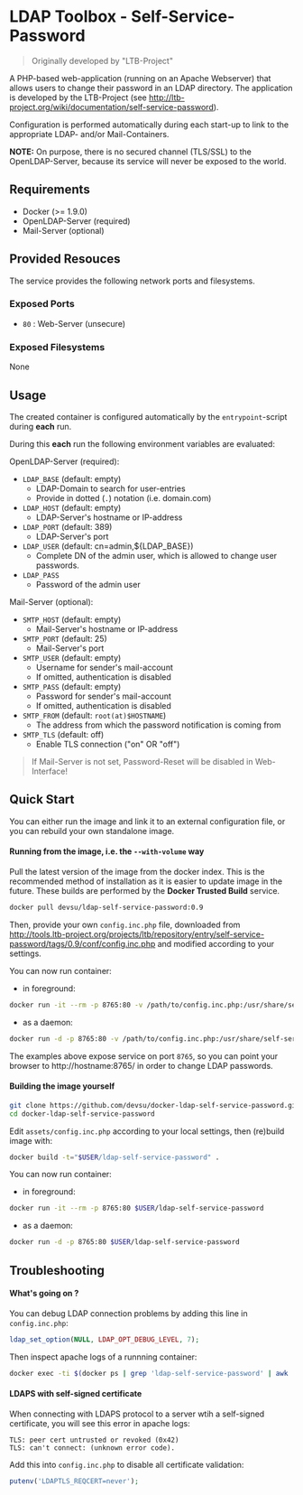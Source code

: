# LDAP Toolbox - Self-Service-Password

> Originally developed by "LTB-Project"

A PHP-based web-application (running on an Apache Webserver) that allows users to change their password in an LDAP directory. The application is developed by the LTB-Project (see http://ltb-project.org/wiki/documentation/self-service-password).

Configuration is performed automatically during each start-up to link to the appropriate LDAP- and/or Mail-Containers.

**NOTE:** On purpose, there is no secured channel (TLS/SSL) to the OpenLDAP-Server, because its service will never be exposed to the world.

## Requirements

- Docker (>= 1.9.0)
- OpenLDAP-Server (required)
- Mail-Server (optional)

## Provided Resouces

The service provides the following network ports and filesystems.

### Exposed Ports

- `80` : Web-Server (unsecure)

### Exposed Filesystems ###

None

## Usage ##

The created container is configured automatically by the `entrypoint`-script during **each** run.

During this **each** run the following environment variables are evaluated:

OpenLDAP-Server (required):

- `LDAP_BASE` (default: empty)
  - LDAP-Domain to search for user-entries
  - Provide in dotted (`.`) notation (i.e. domain.com)
- `LDAP_HOST` (default: empty)
  - LDAP-Server's hostname or IP-address
- `LDAP_PORT` (default: 389)
  - LDAP-Server's port
- `LDAP_USER` (default: cn=admin,${LDAP_BASE})
  - Complete DN of the admin user, which is allowed to change user passwords.
- `LDAP_PASS`
  - Password of the admin user

Mail-Server (optional):

- `SMTP_HOST` (default: empty)
  - Mail-Server's hostname or IP-address
- `SMTP_PORT` (default: 25)
  - Mail-Server's port
- `SMTP_USER` (default: empty)
  - Username for sender's mail-account
  - If omitted, authentication is disabled
- `SMTP_PASS` (default: empty)
  - Password for sender's mail-account
  - If omitted, authentication is disabled
- `SMTP_FROM` (default: `root(at)$HOSTNAME`)
  - The address from which the password notification is coming from
- `SMTP_TLS` (default: off)
  - Enable TLS connection ("on" OR "off")

> If Mail-Server is not set, Password-Reset will be disabled in Web-Interface!

## Quick Start
You can either run the image and link it to an external configuration file, or you can rebuild your own standalone image.

#### Running from the image, i.e. the `--with-volume` way
Pull the latest version of the image from the docker index. This is the recommended method of installation as it is easier to update image in the future. These builds are performed by the **Docker Trusted Build** service.

```bash
docker pull devsu/ldap-self-service-password:0.9
```

Then, provide your own `config.inc.php` file, downloaded from   http://tools.ltb-project.org/projects/ltb/repository/entry/self-service-password/tags/0.9/conf/config.inc.php and modified according to your settings.

You can now run container:
* in foreground:
```bash
docker run -it --rm -p 8765:80 -v /path/to/config.inc.php:/usr/share/self-service-password/conf/config.inc.php devsu/ldap-self-service-password:0.9
```
* as a daemon:
```bash
docker run -d -p 8765:80 -v /path/to/config.inc.php:/usr/share/self-service-password/conf/config.inc.php devsu/ldap-self-service-password:0.9
```

The examples above expose service on port `8765`, so you can point your browser to http://hostname:8765/ in order to change LDAP passwords.

#### Building the image yourself

```bash
git clone https://github.com/devsu/docker-ldap-self-service-password.git
cd docker-ldap-self-service-password
```
Edit `assets/config.inc.php` according to your local settings, then (re)build image with:
```bash
docker build -t="$USER/ldap-self-service-password" .
```
You can now run container:
* in foreground:
```bash
docker run -it --rm -p 8765:80 $USER/ldap-self-service-password
```
* as a daemon:
```bash
docker run -d -p 8765:80 $USER/ldap-self-service-password
```

## Troubleshooting

#### What's going on ?
You can debug LDAP connection problems by adding this line in  `config.inc.php`:
```php
ldap_set_option(NULL, LDAP_OPT_DEBUG_LEVEL, 7);
```
Then inspect apache logs of a runnning container:
```bash
docker exec -ti $(docker ps | grep 'ldap-self-service-password' | awk '{print $1}') tail /var/log/apache2/error.log
```

#### LDAPS with self-signed certificate
When connecting with LDAPS protocol to a server wtih a self-signed certificate, you will see this error in apache logs:
```
TLS: peer cert untrusted or revoked (0x42)
TLS: can't connect: (unknown error code).
```
Add this into `config.inc.php` to disable all certificate validation:
```php
putenv('LDAPTLS_REQCERT=never');
```
